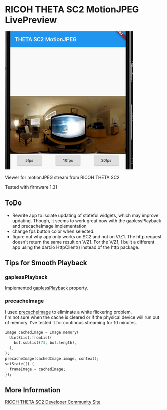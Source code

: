 # RICOH THETA SC2 MotionJPEG LivePreview

![Screenshot of MotionJPEG Viewer](doc/images/motion_5.gif)

Viewer for motionJPEG stream from RICOH THETA SC2

Tested with firmware 1.31

## ToDo

- Rewrite app to isolate updating of stateful widgets, which may improve updating. Though, it seems
to work great now with the gaplessPlayback and precacheImage implementation
- change fps button color when selected.
- figure out why app only works on SC2 and not on V/Z1.  The http request doesn't return
the same result on V/Z1. For the V/Z1, I built a different app
using the dart:io HttpClient() instead of the 
http package.


## Tips for Smooth Playback

### gaplessPlayback

Implemented 
[gaplessPlayback](https://api.flutter.dev/flutter/widgets/Image/gaplessPlayback.html) property.

### precacheImage

I used [precacheImage](https://api.flutter.dev/flutter/widgets/precacheImage.html) to eliminate a white flickering problem.  
I'm not sure when the cache is cleared or if the physical 
device will run out of memory.  I've tested it for continous streaming for 10 minutes.


```dart
Image cachedImage = Image.memory(
  Uint8List.fromList(
    buf.sublist(73, buf.length),
  ),
);
precacheImage(cachedImage.image, context);
setState(() {
  frameImage = cachedImage;
});
```

## More Information

[RICOH THETA SC2 Developer Community Site](https://theta360.guide/special/sc2/)